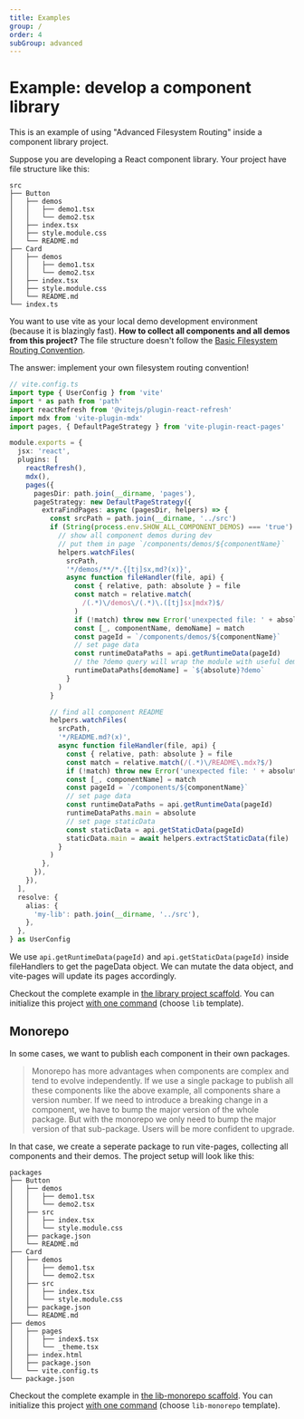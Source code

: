 ```yaml
---
title: Examples
group: /
order: 4
subGroup: advanced
---
```


# Example: develop a component library

This is an example of using "Advanced Filesystem Routing" inside a component library project.

Suppose you are developing a React component library. Your project have file structure like this:

```text
src
├── Button
│   ├── demos
│   │   ├── demo1.tsx
│   │   └── demo2.tsx
│   ├── index.tsx
│   ├── style.module.css
│   └── README.md
├── Card
│   ├── demos
│   │   ├── demo1.tsx
│   │   └── demo2.tsx
│   ├── index.tsx
│   ├── style.module.css
│   └── README.md
└── index.ts
```

You want to use vite as your local demo development environment (because it is blazingly fast). **How to collect all components and all demos from this project?** The file structure doesn't follow the [Basic Filesystem Routing Convention](/fs-routing).

The answer: implement your own filesystem routing convention!

```ts
// vite.config.ts
import type { UserConfig } from 'vite'
import * as path from 'path'
import reactRefresh from '@vitejs/plugin-react-refresh'
import mdx from 'vite-plugin-mdx'
import pages, { DefaultPageStrategy } from 'vite-plugin-react-pages'

module.exports = {
  jsx: 'react',
  plugins: [
    reactRefresh(),
    mdx(),
    pages({
      pagesDir: path.join(__dirname, 'pages'),
      pageStrategy: new DefaultPageStrategy({
        extraFindPages: async (pagesDir, helpers) => {
          const srcPath = path.join(__dirname, '../src')
          if (String(process.env.SHOW_ALL_COMPONENT_DEMOS) === 'true') {
            // show all component demos during dev
            // put them in page `/components/demos/${componentName}`
            helpers.watchFiles(
              srcPath,
              '*/demos/**/*.{[tj]sx,md?(x)}',
              async function fileHandler(file, api) {
                const { relative, path: absolute } = file
                const match = relative.match(
                  /(.*)\/demos\/(.*)\.([tj]sx|mdx?)$/
                )
                if (!match) throw new Error('unexpected file: ' + absolute)
                const [_, componentName, demoName] = match
                const pageId = `/components/demos/${componentName}`
                // set page data
                const runtimeDataPaths = api.getRuntimeData(pageId)
                // the ?demo query will wrap the module with useful demoInfo
                runtimeDataPaths[demoName] = `${absolute}?demo`
              }
            )
          }

          // find all component README
          helpers.watchFiles(
            srcPath,
            '*/README.md?(x)',
            async function fileHandler(file, api) {
              const { relative, path: absolute } = file
              const match = relative.match(/(.*)\/README\.mdx?$/)
              if (!match) throw new Error('unexpected file: ' + absolute)
              const [_, componentName] = match
              const pageId = `/components/${componentName}`
              // set page data
              const runtimeDataPaths = api.getRuntimeData(pageId)
              runtimeDataPaths.main = absolute
              // set page staticData
              const staticData = api.getStaticData(pageId)
              staticData.main = await helpers.extractStaticData(file)
            }
          )
        },
      }),
    }),
  ],
  resolve: {
    alias: {
      'my-lib': path.join(__dirname, '../src'),
    },
  },
} as UserConfig
```

We use `api.getRuntimeData(pageId)` and `api.getStaticData(pageId)` inside fileHandlers to get the pageData object. We can mutate the data object, and vite-pages will update its pages accordingly.

Checkout the complete example in [the library project scaffold](https://github.com/vitejs/vite-plugin-react-pages/blob/main/packages/create-project/template-lib/docs/vite.config.ts).
You can initialize this project [with one command](/) (choose `lib` template).

## Monorepo

In some cases, we want to publish each component in their own packages.

> Monorepo has more advantages when components are complex and tend to evolve independently. If we use a single package to publish all these components like the above example, all components share a version number. If we need to introduce a breaking change in a component, we have to bump the major version of the whole package. But with the monorepo we only need to bump the major version of that sub-package. Users will be more confident to upgrade.

In that case, we create a seperate package to run vite-pages, collecting all components and their demos. The project setup will look like this:

```text
packages
├── Button
│   ├── demos
│   │   ├── demo1.tsx
│   │   └── demo2.tsx
│   ├── src
│   │   ├── index.tsx
│   │   └── style.module.css
│   ├── package.json
│   └── README.md
├── Card
│   ├── demos
│   │   ├── demo1.tsx
│   │   └── demo2.tsx
│   ├── src
│   │   ├── index.tsx
│   │   └── style.module.css
│   ├── package.json
│   └── README.md
├── demos
│   ├── pages
│   │   ├── index$.tsx
│   │   └── _theme.tsx
│   ├── index.html
│   ├── package.json
│   └── vite.config.ts
└── package.json
```

Checkout the complete example in [the lib-monorepo scaffold](https://github.com/vitejs/vite-plugin-react-pages/blob/main/packages/create-project/template-lib-monorepo/packages/demos/vite.config.ts).
You can initialize this project [with one command](/) (choose `lib-monorepo` template).
